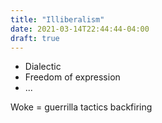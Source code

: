 ```yaml
---
title: "Illiberalism"
date: 2021-03-14T22:44:44-04:00
draft: true
---
```


* Dialectic
* Freedom of expression
* ...


Woke = guerrilla tactics backfiring